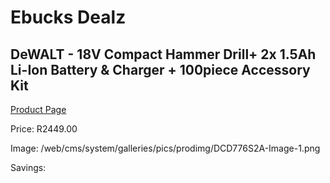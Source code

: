 
# Ebucks Dealz
## DeWALT - 18V Compact Hammer Drill+ 2x 1.5Ah Li-Ion Battery & Charger + 100piece Accessory Kit
[Product Page](https://www.ebucks.com/web/shop/productSelected.do?prodId=1187258487&catId=370101825)

Price: R2449.00

Image: /web/cms/system/galleries/pics/prodimg/DCD776S2A-Image-1.png

Savings: 


	